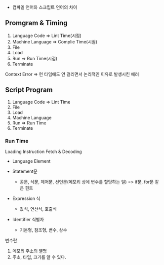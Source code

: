 - 컴파일 언어와 스크립트 언어의 차이
## Promgram & Timing

1. Language Code => Lint Time(시점)
2. Machine Language => Complie Time(시점)
3. File
4. Load
5. Run => Run Time(시점)
6. Terminate


 Context Error => 런 타임에도 안 걸리면서 논리적인 이유로 발생시킨 에러


 ## Script Program
 
1. Language Code => Lint Time
2. File
3. Load
4. Machine Language
5. Run => Run Time
6. Terminate

### Run Time

Loading
Instruction Fetch & Decoding


- Language Element
  
- Statement문
  - 공문, 식문, 제어문, 선언문(메모리 상에 변수를 할당하는 일) => if문, for문 같은 힌트

- Expression 식
  - 값식, 연산식, 호출식

- Identifier 식별자
  - 기본형, 참조형, 변수, 상수


변수란
1. 메모리 주소의 별명
2. 주소, 타입, 크기를 알 수 있다.